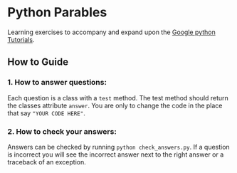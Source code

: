 # Python Parables

Learning exercises to accompany and expand upon the [Google python Tutorials](https://developers.google.com/edu/python/strings).

## How to Guide


### 1. How to answer questions:

Each question is a class with a `test` method.  The test method should return the classes attribute `answer`.  You are only to change the code in the place that say `"YOUR CODE HERE"`.

### 2. How to check your answers:

Answers can be checked by running `python check_answers.py`.  If a question is incorrect you will see the incorrect answer next to the right answer or a traceback of an exception.

